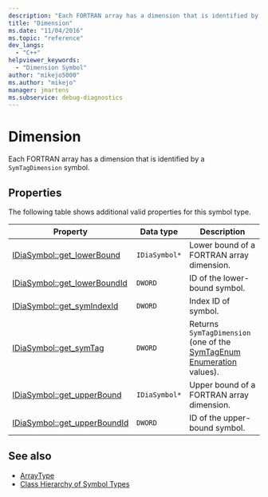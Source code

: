 ```yaml
---
description: "Each FORTRAN array has a dimension that is identified by a SymTagDimension symbol."
title: "Dimension"
ms.date: "11/04/2016"
ms.topic: "reference"
dev_langs:
  - "C++"
helpviewer_keywords:
  - "Dimension Symbol"
author: "mikejo5000"
ms.author: "mikejo"
manager: jmartens
ms.subservice: debug-diagnostics
---
```

# Dimension

Each FORTRAN array has a dimension that is identified by a `SymTagDimension` symbol.

## Properties
 The following table shows additional valid properties for this symbol type.

|Property|Data type|Description|
|--------------|---------------|-----------------|
|[IDiaSymbol::get_lowerBound](../../debugger/debug-interface-access/idiasymbol-get-lowerbound.md)|`IDiaSymbol*`|Lower bound of a FORTRAN array dimension.|
|[IDiaSymbol::get_lowerBoundId](../../debugger/debug-interface-access/idiasymbol-get-lowerboundid.md)|`DWORD`|ID of the lower-bound symbol.|
|[IDiaSymbol::get_symIndexId](../../debugger/debug-interface-access/idiasymbol-get-symindexid.md)|`DWORD`|Index ID of symbol.|
|[IDiaSymbol::get_symTag](../../debugger/debug-interface-access/idiasymbol-get-symtag.md)|`DWORD`|Returns `SymTagDimension` (one of the [SymTagEnum Enumeration](../../debugger/debug-interface-access/symtagenum.md) values).|
|[IDiaSymbol::get_upperBound](../../debugger/debug-interface-access/idiasymbol-get-upperbound.md)|`IDiaSymbol*`|Upper bound of a FORTRAN array dimension.|
|[IDiaSymbol::get_upperBoundId](../../debugger/debug-interface-access/idiasymbol-get-upperboundid.md)|`DWORD`|ID of the upper-bound symbol.|

## See also
- [ArrayType](../../debugger/debug-interface-access/arraytype.md)
- [Class Hierarchy of Symbol Types](../../debugger/debug-interface-access/class-hierarchy-of-symbol-types.md)
